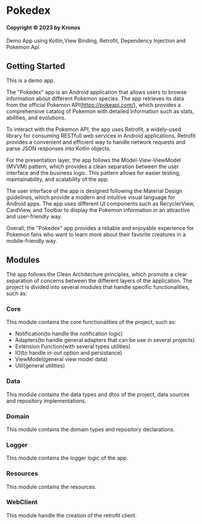 # Pokedex
#### Copyright &copy; 2023 by Kronos

Demo App using Kotlin,View Binding, Retrofit, Dependency Injection and Pokemon Api

## Getting Started

This is a demo app.

The "Pokedex" app is an Android application that allows users to browse information about different Pokemon species.
The app retrieves its data from the official Pokemon API(https://pokeapi.com/), which provides a comprehensive catalog of Pokemon with detailed information such as stats, abilities, and evolutions.

To interact with the Pokemon API, the app uses Retrofit, a widely-used library for consuming RESTfull web services in Android applications.
Retrofit provides a convenient and efficient way to handle network requests and parse JSON responses into Kotlin objects.

For the presentation layer, the app follows the Model-View-ViewModel (MVVM) pattern, which provides a clean separation between the user interface and the business logic.
This pattern allows for easier testing, maintainability, and scalability of the app.

The user interface of the app is designed following the Material Design guidelines, which provide a modern and intuitive visual language for Android apps.
The app uses different UI components such as RecyclerView, CardView, and Toolbar to display the Pokemon information in an attractive and user-friendly way.

Overall, the "Pokedex" app provides a reliable and enjoyable experience for Pokemon fans who want to learn more about their favorite creatures in a mobile-friendly way.

## Modules

The app follows the Clean Architecture principles, which promote a clear separation of concerns between the different layers of the application.
The project is divided into several modules that handle specific functionalities, such as:

### Core
This module contains the core functionalities of the project, such as:
- Notification(to handle the notification logic)
- Adapters(to handle general adapters that can be use in several projects)
- Extension Function(with several types utilities)
- IO(to handle in-out option and persistance)
- ViewModel(general view model data)
- Util(general utilities)

### Data
This module contains the data types and dtos of the project, data sources and repository implementations.

### Domain
This module contains the domain types and repository declarations.

### Logger
This module contains the logger logic of the app.

### Resources
This module contains the resources.

### WebClient
This module handle the creation of the retrofit client.